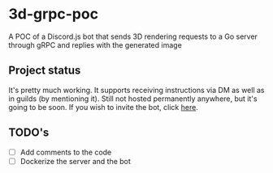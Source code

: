# 3d-grpc-poc
A POC of a Discord.js bot that sends 3D rendering requests to a Go server through gRPC and replies with the generated image


## Project status
It's pretty much working. It supports receiving instructions via DM as well as in guilds (by mentioning it).
Still not hosted permanently anywhere, but it's going to be soon.
If you wish to invite the bot, click [here](https://discord.com/api/oauth2/authorize?client_id=924427005053784084&permissions=34816&scope=bot).

## TODO's
- [ ] Add comments to the code
- [ ] Dockerize the server and the bot
